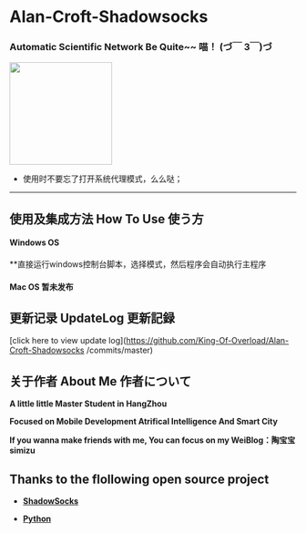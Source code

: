 # Alan-Croft-Shadowsocks

### **Automatic Scientific Network Be Quite~~ 喵！ (づ￣ 3￣)づ** 

<img src="https://raw.githubusercontent.com/King-Of-Overload/SaluAndroid/master/art/icon.JPG" width="180" hegiht="180" align=center/>

- 使用时不要忘了打开系统代理模式，么么哒；
---



## 使用及集成方法 How To Use 使う方

#### Windows OS

**直接运行windows控制台脚本，选择模式，然后程序会自动执行主程序

#### Mac OS 暂未发布


## 更新记录 UpdateLog  更新記録

[click here to view update log](https://github.com/King-Of-Overload/Alan-Croft-Shadowsocks
/commits/master)

## 关于作者 About Me  作者について

**A little little Master Student in HangZhou**

**Focused on Mobile Development Atrifical Intelligence And Smart City**

**If you wanna make friends with me, You can focus on my WeiBlog：陶宝宝simizu**

## Thanks to the flollowing open source project
- **[ShadowSocks](https://github.com/shadowsocks/shadowsocks)**

- **[Python](https://github.com/python/cpython)**





